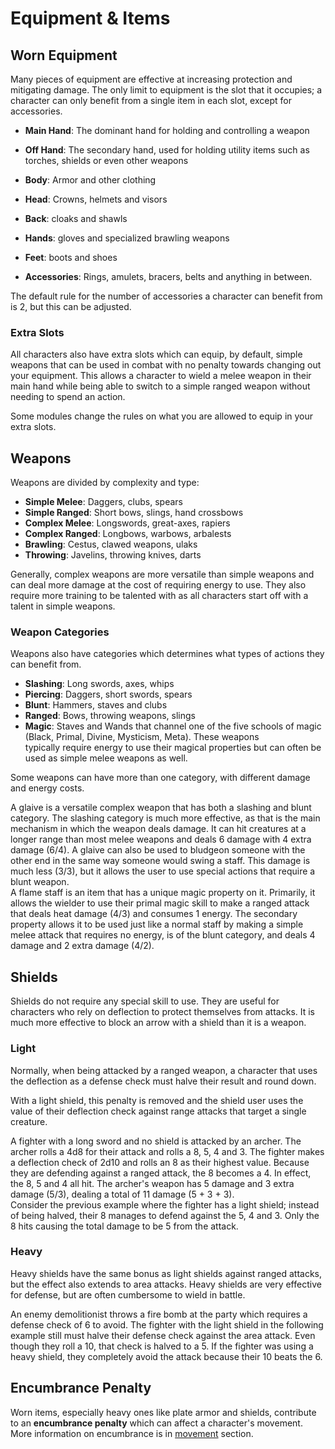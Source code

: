 # Equipment & Items

<div class="triangle-line"></div>

## Worn Equipment

Many pieces of equipment are effective at increasing protection and mitigating damage. The only limit to equipment is the slot that it occupies; a character can only benefit from a single item in each slot, except for accessories.

- **Main Hand**: The dominant hand for holding and controlling a weapon
- **Off Hand**: The secondary hand, used for holding utility items such as torches, shields or even other weapons

- **Body**: Armor and other clothing
- **Head**: Crowns, helmets and visors
- **Back**: cloaks and shawls
- **Hands**: gloves and specialized brawling weapons
- **Feet**: boots and shoes
- **Accessories**: Rings, amulets, bracers, belts and anything in between.

<div class="note-box">
The default rule for the number of accessories a character can benefit from is 2, but this can be adjusted.
</div>


### Extra Slots
All characters also have extra slots which can equip, by default, simple weapons that can be used in combat with no penalty towards changing out your equipment. This allows a character to wield a melee weapon in their main hand while being able to switch to a simple ranged weapon without needing to spend an action. 

<div class="note-box">
Some modules change the rules on what you are allowed to equip in your extra slots.
</div>


<div class="triangle-line"></div>


## Weapons
Weapons are divided by complexity and type:

- **Simple Melee**: Daggers, clubs, spears
- **Simple Ranged**: Short bows, slings, hand crossbows
- **Complex Melee**: Longswords, great-axes, rapiers
- **Complex Ranged**: Longbows, warbows, arbalests
- **Brawling**: Cestus, clawed weapons, ulaks
- **Throwing**: Javelins, throwing knives, darts

Generally, complex weapons are more versatile than simple weapons and can deal more damage at the cost of requiring energy to use. They also require more training to be talented with as all characters start off with a talent in simple weapons.

### Weapon Categories
Weapons also have categories which determines what types of actions they can benefit from. 

- **Slashing**: Long swords, axes, whips
- **Piercing**: Daggers, short swords, spears
- **Blunt**: Hammers, staves and clubs
- **Ranged**: Bows, throwing weapons, slings
- **Magic**: Staves and Wands that channel one of the five schools of magic (Black, Primal, Divine, Mysticism, Meta). These weapons    
   typically require energy to use their magical properties but can often be used as simple melee weapons as well.



Some weapons can have more than one category, with different damage and energy costs.

<div class="example-box">
    A glaive is a versatile complex weapon that has both a slashing and blunt category. The slashing category is much more effective, as that is the main mechanism in which the weapon deals damage. It can hit creatures at a longer range than most melee weapons and deals 6 damage with 4 extra damage (6/4). A glaive can also be used to bludgeon someone with the other end in the same way someone would swing a staff. This damage is much less (3/3), but it allows the user to use special actions that require a blunt weapon.
</div>

<div class="example-box">
    A flame staff is an item that has a unique magic property on it. Primarily, it allows the wielder to use their primal magic skill to make a ranged attack that deals heat damage (4/3) and consumes 1 energy. The secondary property allows it to be used just like a normal staff by making a simple melee attack that requires no energy, is of the blunt category, and deals 4 damage and 2 extra damage (4/2).
</div>

<div class="triangle-line"></div>

## Shields

Shields do not require any special skill to use. They are useful for characters who rely on deflection to protect themselves from attacks. It is much more effective to block an arrow with a shield than it is a weapon.

### Light
Normally, when being attacked by a ranged weapon, a character that uses the deflection as a defense check must halve their result and round down.

With a light shield, this penalty is removed and the shield user uses the value of their deflection check against range attacks that target a single creature.

<div class="example-box">
A fighter with a long sword and no shield is attacked by an archer. The archer rolls a 4d8 for their attack and rolls a 8, 5, 4 and 3. The fighter makes a deflection check of 2d10 and rolls an 8 as their highest value. Because they are defending against a ranged attack, the 8 becomes a 4. In effect, the 8, 5 and 4 all hit. The archer's weapon has 5 damage and 3 extra damage (5/3), dealing a total of 11 damage (5 + 3 + 3).
</div>

<div class="example-box">
Consider the previous example where the fighter has a light shield; instead of being halved, their 8 manages to defend against the 5, 4 and 3. Only the 8 hits causing the total damage to be 5 from the attack.
</div>

### Heavy
Heavy shields have the same bonus as light shields against ranged attacks, but the effect also extends to area attacks. Heavy shields are very effective for defense, but are often cumbersome to wield in battle.

<div class="example-box">
An enemy demolitionist throws a fire bomb at the party which requires a defense check of 6 to avoid. The fighter with the light shield in the following example still must halve their defense check against the area attack. Even though they roll a 10, that check is halved to a 5. If the fighter was using a heavy shield, they completely avoid the attack because their 10 beats the 6.
</div>

<div class="triangle-line"></div>

## Encumbrance Penalty
Worn items, especially heavy ones like plate armor and shields, contribute to an <b>encumbrance penalty</b> which can affect a character's movement. More information on encumbrance is in 
[movement](/wiki/movement) section.

